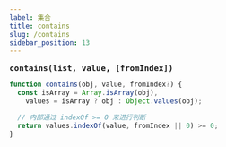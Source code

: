 ```yaml
---
label: 集合
title: contains
slug: /contains
sidebar_position: 13
---
```


<big><b>`contains(list, value, [fromIndex])`</b></big>
&emsp;

```ts
function contains(obj, value, fromIndex?) {
  const isArray = Array.isArray(obj),
    values = isArray ? obj : Object.values(obj);

  // 内部通过 indexOf >= 0 来进行判断
  return values.indexOf(value, fromIndex || 0) >= 0;
}
```
